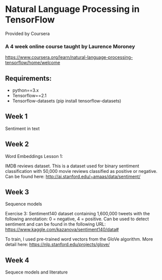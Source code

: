 # Natural Language Processing in TensorFlow
Provided by Coursera
### A 4 week online course taught by Laurence Moroney
https://www.coursera.org/learn/natural-language-processing-tensorflow/home/welcome

## Requirements:
- python==3.x
- Tensorflow==2.1
- Tensorflow-datasets (pip install tensorflow-datasets)
## Week 1
Sentiment in text

## Week 2
Word Embeddings
Lesson 1:

IMDB reviews dataset. This is a dataset used for binary sentiment classification with 50,000 movie reviews classified as positive or negative. Can be found here:
http://ai.stanford.edu/~amaas/data/sentiment/

## Week 3
Sequence models

Exercise 3:
Sentiment140 dataset containing 1,600,000 tweets with the following annotation: 0 = negative, 4 = positive. Can be used to detect sentiment and can be found in the following URL:
https://www.kaggle.com/kazanova/sentiment140/data#

To train, I used pre-trained word vectors from the GloVe algorithm. More detail here:
https://nlp.stanford.edu/projects/glove/

## Week 4
Sequece models and literature
